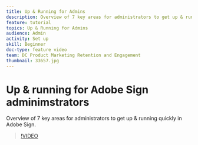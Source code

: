 ```yaml
---
title: Up & Running for Admins
description: Overview of 7 key areas for administrators to get up & running quickly in Adobe Sign
feature: tutorial
topics: Up & Running for Admins
audience: Admin
activity: Set up
skill: Beginner
doc-type: feature video
team: DC Product Marketing Retention and Engagement
thumbnail: 33657.jpg
---
```


# Up & running for Adobe Sign adminimstrators

Overview of 7 key areas for administrators to get up & running quickly in Adobe Sign.

>[!VIDEO](https://video.tv.adobe.com/v/33657?hidetitle=true)
